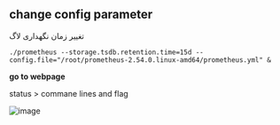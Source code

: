 ## change config parameter

تغییر زمان نگهداری لاگ
```
./prometheus --storage.tsdb.retention.time=15d --config.file="/root/prometheus-2.54.0.linux-amd64/prometheus.yml" &
```

**go to webpage**

status > commane lines and flag

![image](https://github.com/user-attachments/assets/dac023a3-f1d4-430e-a35d-be43b4c994b4)
